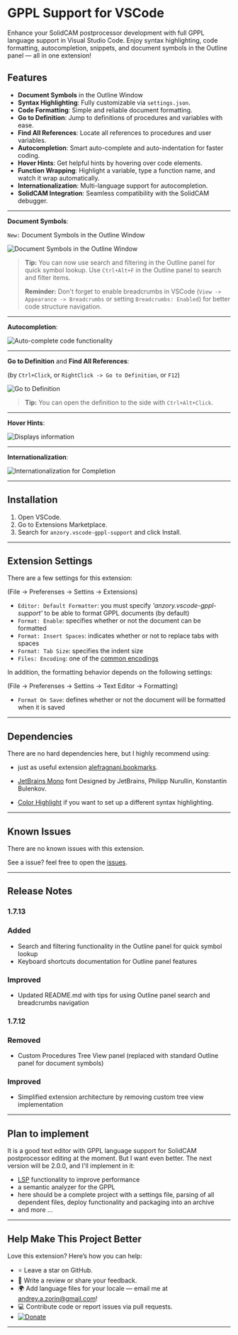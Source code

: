 # GPPL Support for VSCode

Enhance your SolidCAM postprocessor development with full GPPL language support in Visual Studio Code. Enjoy syntax highlighting, code formatting, autocompletion, snippets, and document symbols in the Outline panel — all in one extension!

## Features

- **Document Symbols** in the Outline Window
- **Syntax Highlighting**: Fully customizable via `settings.json`.
- **Code Formatting**: Simple and reliable document formatting.
- **Go to Definition**: Jump to definitions of procedures and variables with ease.
- **Find All References**: Locate all references to procedures and user variables.
- **Autocompletion**: Smart auto-complete and auto-indentation for faster coding.
- **Hover Hints**: Get helpful hints by hovering over code elements.
- **Function Wrapping**: Highlight a variable, type a function name, and watch it wrap automatically.
- **Internationalization**: Multi-language support for autocompletion.
- **SolidCAM Integration**: Seamless compatibility with the SolidCAM debugger.

---

**Document Symbols**:

`New:` Document Symbols in the Outline Window

![Document Symbols in the Outline Window](https://github.com/anzory/vscode-gppl-support/blob/master/images/screens/documentSymbols.gif?raw=true)

> **Tip:** You can now use search and filtering in the Outline panel for quick symbol lookup. Use `Ctrl+Alt+F` in the Outline panel to search and filter items.
>
> **Reminder:** Don't forget to enable breadcrumbs in VSCode (`View -> Appearance -> Breadcrumbs` or setting `Breadcrumbs: Enabled`) for better code structure navigation.

---

**Autocompletion**:

![Auto-complete code functionality](https://github.com/anzory/vscode-gppl-support/blob/master/images/screens/auto-complete-functionality.gif?raw=true)

---

**Go to Definition** and **Find All References**:

(by `Ctrl+Click`, or `RightClick -> Go to Definition`, or `F12`)

![Go to Definition](https://github.com/anzory/vscode-gppl-support/blob/master/images/screens/goto-definition.gif?raw=true)

> **Tip:** You can open the definition to the side with `Ctrl+Alt+Click`.

---

**Hover Hints**:

![Displays information](https://github.com/anzory/vscode-gppl-support/blob/master/images/screens/info-when-hover.gif?raw=true)

---

**Internationalization**:

![Internationalization for Completion](https://github.com/anzory/vscode-gppl-support/blob/master/images/screens/internationalization.gif?raw=true)

---

## Installation

1. Open VSCode.
2. Go to Extensions Marketplace.
3. Search for `anzory.vscode-gppl-support` and click Install.

---

## Extension Settings

There are a few settings for this extension:

(File -> Preferenses -> Settins -> Extensions)

- `Editor: Default Formatter`: you must specify _'anzory.vscode-gppl-support'_ to be able to format GPPL documents (by default)
- `Format: Enable`: specifies whether or not the document can be formatted
- `Format: Insert Spaces`: indicates whether or not to replace tabs with spaces
- `Format: Tab Size`: specifies the indent size
- `Files: Encoding`: one of the [common encodings](https://en.wikipedia.org/wiki/Character_encoding#Common_character_encodings)

In addition, the formatting behavior depends on the following settings:

(File -> Preferenses -> Settins -> Text Editor -> Formatting)

- `Format On Save`: defines whether or not the document will be formatted when it is saved

---

## Dependencies

There are no hard dependencies here, but I highly recommend using:

- just as useful extension [alefragnani.bookmarks](https://marketplace.visualstudio.com/items?itemName=alefragnani.bookmarks).

- [JetBrains Mono](https://fonts.google.com/specimen/JetBrains+Mono?preview.text_type=custom) font Designed by JetBrains, Philipp Nurullin, Konstantin Bulenkov.

- [Color Highlight](https://marketplace.visualstudio.com/items?itemName=naumovs.color-highlight) if you want to set up a different syntax highlighting.

---

## Known Issues

There are no known issues with this extension.

See a issue? feel free to open the [issues](https://github.com/anzory/vscode-gppl-support/issues/new/choose).

---

## Release Notes

### 1.7.13

### Added

- Search and filtering functionality in the Outline panel for quick symbol lookup
- Keyboard shortcuts documentation for Outline panel features

### Improved

- Updated README.md with tips for using Outline panel search and breadcrumbs navigation

### 1.7.12

### Removed

- Custom Procedures Tree View panel (replaced with standard Outline panel for document symbols)

### Improved

- Simplified extension architecture by removing custom tree view implementation

---

## Plan to implement

It is a good text editor with GPPL language support for SolidCAM postprocessor editing at the moment. But I want even better. The next version will be 2.0.0, and I'll implement in it:

- [LSP](https://code.visualstudio.com/api/language-extensions/overview#language-server-protocol) functionality to improve performance
- a semantic analyzer for the GPPL
- here should be a complete project with a settings file, parsing of all dependent files, deploy functionality and packaging into an archive
- and more ...

---

## Help Make This Project Better

Love this extension? Here’s how you can help:

- ⭐ Leave a star on GitHub.
- 📝 Write a review or share your feedback.
- 🌍 Add language files for your locale — email me at <andrey.a.zorin@gmail.com>!
- 💻 Contribute code or report issues via pull requests.
- [![Donate](https://img.shields.io/badge/Donate-PayPal-green.svg)](https://paypal.me/anzory?locale.x=en_EN)

---
